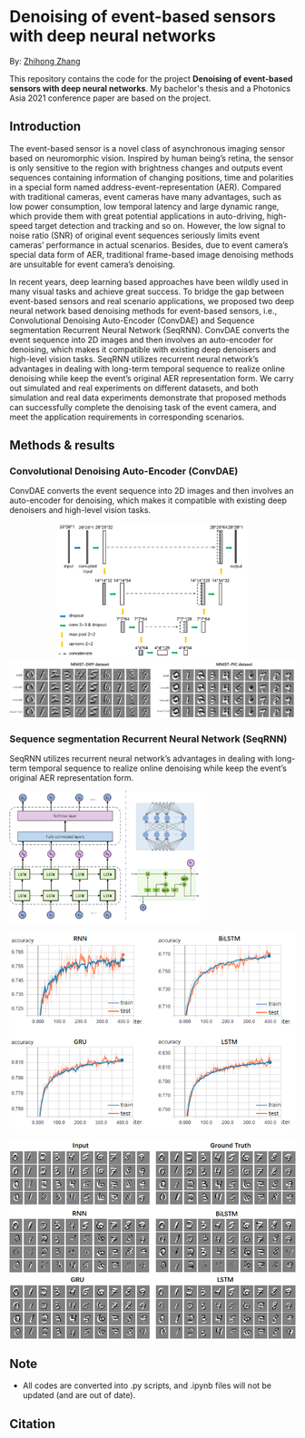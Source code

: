# Denoising of event-based sensors with deep neural networks

By: [Zhihong Zhang](https://github.com/dawnlh)

This repository contains the code for the project **Denoising of event-based sensors with deep neural networks**. My bachelor's thesis  and a Photonics Asia 2021 conference paper are based on the project.

## Introduction

The event-based sensor is a novel class of asynchronous imaging sensor based on neuromorphic vision. Inspired by human being’s retina, the sensor is only sensitive to the region with brightness changes and outputs event sequences containing information of changing positions, time and polarities in a special form named address-event-representation (AER). Compared with traditional cameras, event cameras have many advantages, such as low power consumption, low temporal latency and large dynamic range, which provide them with great potential applications in auto-driving, high-speed target detection and tracking and so on. However, the low signal to noise ratio (SNR) of original event sequences seriously limits event cameras’ performance in actual scenarios. Besides, due to event camera’s special data form of AER, traditional frame-based image denoising methods are unsuitable for event camera’s denoising. 

In recent years, deep learning based approaches have been wildly used in many visual tasks and achieve great success. To bridge the gap between event-based sensors and real scenario applications, we proposed two deep neural network based denoising methods for event-based sensors, i.e., Convolutional Denoising Auto-Encoder (ConvDAE) and Sequence segmentation Recurrent Neural Network (SeqRNN). ConvDAE converts the event sequence into 2D images and then involves an auto-encoder for denoising, which makes it compatible with existing deep denoisers and high-level vision tasks. SeqRNN utilizes recurrent neural network’s advantages in dealing with long-term temporal sequence to realize online denoising while keep the event’s original AER representation form. We carry out simulated and real experiments on different datasets, and both simulation and real data experiments demonstrate that proposed methods can successfully complete the denoising task of the event camera, and meet the application requirements in corresponding scenarios.  



## Methods & results

### Convolutional Denoising Auto-Encoder (ConvDAE) 

ConvDAE converts the event sequence into 2D images and then involves an auto-encoder for denoising, which makes it compatible with existing deep denoisers and high-level vision tasks. 

<div align=center>
<img src="_asset/image-20210910223645335.png" alt="image-20210910223645335" style="zoom:33%;" />
</div>



<img src="_asset/image-20210910224007767.png" alt="image-20210910224007767" style="zoom:80%;" />

### Sequence segmentation Recurrent Neural Network (SeqRNN)

SeqRNN utilizes recurrent neural network’s advantages in dealing with long-term temporal sequence to realize online denoising while keep the event’s original AER representation form. 

<img src="_asset/image-20210910224205225.png" alt="image-20210910224205225" style="zoom: 33%;" />

![image-20210910223843021](_asset/image-20210910223843021.png)

![image-20210910223914454](_asset/image-20210910223914454.png)

## Note

- All codes are converted into .py scripts, and .ipynb files will not be updated (and are out of date).



## Citation